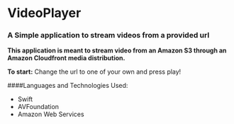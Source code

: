 # VideoPlayer

### A Simple application to stream videos from a provided url

**This application is meant to stream video from an Amazon S3 through an Amazon Cloudfront media distribution.**

**To start:** Change the url to one of your own and press play!

####Languages and Technologies Used: 
* Swift
* AVFoundation
* Amazon Web Services